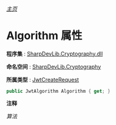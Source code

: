 ###### [主页](./Index.md "主页")

# Algorithm 属性

**程序集** : [SharpDevLib.Cryptography.dll](./SharpDevLib.Cryptography.assembly.md "SharpDevLib.Cryptography.dll")

**命名空间** : [SharpDevLib.Cryptography](./SharpDevLib.Cryptography.namespace.md "SharpDevLib.Cryptography")

**所属类型** : [JwtCreateRequest](./SharpDevLib.Cryptography.JwtCreateRequest.md "JwtCreateRequest")

``` csharp
public JwtAlgorithm Algorithm { get; }
```

**注释**

*算法*




